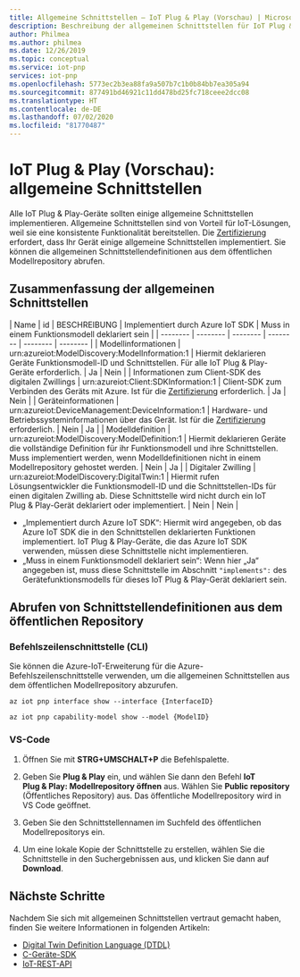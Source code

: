 ```yaml
---
title: Allgemeine Schnittstellen – IoT Plug & Play (Vorschau) | Microsoft-Dokumentation
description: Beschreibung der allgemeinen Schnittstellen für IoT Plug & Play-Entwickler
author: Philmea
ms.author: philmea
ms.date: 12/26/2019
ms.topic: conceptual
ms.service: iot-pnp
services: iot-pnp
ms.openlocfilehash: 5773ec2b3ea88fa9a507b7c1b0b84bb7ea305a94
ms.sourcegitcommit: 877491bd46921c11dd478bd25fc718ceee2dcc08
ms.translationtype: HT
ms.contentlocale: de-DE
ms.lasthandoff: 07/02/2020
ms.locfileid: "81770487"
---
```

# <a name="iot-plug-and-play-preview-common-interfaces"></a>IoT Plug & Play (Vorschau): allgemeine Schnittstellen

Alle IoT Plug & Play-Geräte sollten einige allgemeine Schnittstellen implementieren. Allgemeine Schnittstellen sind von Vorteil für IoT-Lösungen, weil sie eine konsistente Funktionalität bereitstellen. Die [Zertifizierung](tutorial-build-device-certification.md) erfordert, dass Ihr Gerät einige allgemeine Schnittstellen implementiert. Sie können die allgemeinen Schnittstellendefinitionen aus dem öffentlichen Modellrepository abrufen.

## <a name="summary-of-common-interfaces"></a>Zusammenfassung der allgemeinen Schnittstellen

| Name | id | BESCHREIBUNG | Implementiert durch Azure IoT SDK | Muss in einem Funktionsmodell deklariert sein |
| -------- | -------- | -------- | -------- | -------- | -------- |
| Modellinformationen | urn:azureiot:ModelDiscovery:ModelInformation:1 | Hiermit deklarieren Geräte Funktionsmodell-ID und Schnittstellen. Für alle IoT Plug & Play-Geräte erforderlich. | Ja | Nein |
| Informationen zum Client-SDK des digitalen Zwillings | urn:azureiot:Client:SDKInformation:1 | Client-SDK zum Verbinden des Geräts mit Azure. Ist für die [Zertifizierung](tutorial-build-device-certification.md) erforderlich. | Ja | Nein |
| Geräteinformationen | urn:azureiot:DeviceManagement:DeviceInformation:1 | Hardware- und Betriebssysteminformationen über das Gerät. Ist für die [Zertifizierung](tutorial-build-device-certification.md) erforderlich. | Nein | Ja |
| Modelldefinition | urn:azureiot:ModelDiscovery:ModelDefinition:1 | Hiermit deklarieren Geräte die vollständige Definition für ihr Funktionsmodell und ihre Schnittstellen. Muss implementiert werden, wenn Modelldefinitionen nicht in einem Modellrepository gehostet werden. | Nein | Ja |
| Digitaler Zwilling | urn:azureiot:ModelDiscovery:DigitalTwin:1 | Hiermit rufen Lösungsentwickler die Funktionsmodell-ID und die Schnittstellen-IDs für einen digitalen Zwilling ab. Diese Schnittstelle wird nicht durch ein IoT Plug & Play-Gerät deklariert oder implementiert. | Nein | Nein |

- „Implementiert durch Azure IoT SDK“: Hiermit wird angegeben, ob das Azure IoT SDK die in den Schnittstellen deklarierten Funktionen implementiert. IoT Plug & Play-Geräte, die das Azure IoT SDK verwenden, müssen diese Schnittstelle nicht implementieren.
- „Muss in einem Funktionsmodell deklariert sein“: Wenn hier „Ja“ angegeben ist, muss diese Schnittstelle im Abschnitt `"implements":` des Gerätefunktionsmodells für dieses IoT Plug & Play-Gerät deklariert sein.

## <a name="retrieve-interface-definitions-from-the-public-repository"></a>Abrufen von Schnittstellendefinitionen aus dem öffentlichen Repository

### <a name="cli"></a>Befehlszeilenschnittstelle (CLI)

Sie können die Azure-IoT-Erweiterung für die Azure-Befehlszeilenschnittstelle verwenden, um die allgemeinen Schnittstellen aus dem öffentlichen Modellrepository abzurufen.

```azurecli
az iot pnp interface show --interface {InterfaceID}
```

```azurecli
az iot pnp capability-model show --model {ModelID}
```

### <a name="vs-code"></a>VS-Code

1. Öffnen Sie mit **STRG+UMSCHALT+P** die Befehlspalette.

1. Geben Sie **Plug & Play** ein, und wählen Sie dann den Befehl **IoT Plug & Play: Modellrepository öffnen** aus. Wählen Sie **Public repository** (Öffentliches Repository) aus. Das öffentliche Modellrepository wird in VS Code geöffnet.

1. Geben Sie den Schnittstellennamen im Suchfeld des öffentlichen Modellrepositorys ein.

1. Um eine lokale Kopie der Schnittstelle zu erstellen, wählen Sie die Schnittstelle in den Suchergebnissen aus, und klicken Sie dann auf **Download**.

## <a name="next-steps"></a>Nächste Schritte

Nachdem Sie sich mit allgemeinen Schnittstellen vertraut gemacht haben, finden Sie weitere Informationen in folgenden Artikeln:

- [Digital Twin Definition Language (DTDL)](https://aka.ms/DTDL)
- [C-Geräte-SDK](https://docs.microsoft.com/azure/iot-hub/iot-c-sdk-ref/)
- [IoT-REST-API](https://docs.microsoft.com/rest/api/iothub/device)

